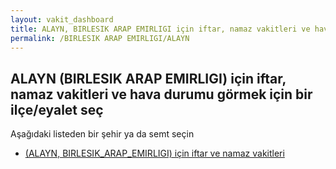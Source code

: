 ```yaml
---
layout: vakit_dashboard
title: ALAYN, BIRLESIK ARAP EMIRLIGI için iftar, namaz vakitleri ve hava durumu - ilçe/eyalet seç
permalink: /BIRLESIK ARAP EMIRLIGI/ALAYN
---
```


## ALAYN (BIRLESIK ARAP EMIRLIGI) için iftar, namaz vakitleri ve hava durumu  görmek için bir ilçe/eyalet seç

Aşağıdaki listeden bir şehir ya da semt seçin

* [ (ALAYN, BIRLESIK_ARAP_EMIRLIGI) için iftar ve namaz vakitleri](/BIRLESIK_ARAP_EMIRLIGI/ALAYN/)

<script type="text/javascript">
  var GLOBAL_COUNTRY = 'BIRLESIK ARAP EMIRLIGI';
  var GLOBAL_CITY = 'ALAYN';
  var GLOBAL_STATE = 'ALAYN';
</script>
